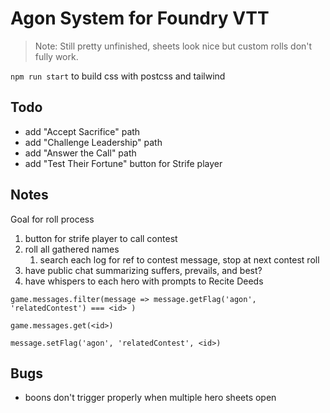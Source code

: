 # Agon System for Foundry VTT

> Note: Still pretty unfinished, sheets look nice but custom rolls don't fully work.

`npm run start` to build css with postcss and tailwind

Todo
---
* add "Accept Sacrifice" path
* add "Challenge Leadership" path
* add "Answer the Call" path
* add "Test Their Fortune" button for Strife player

Notes
---
Goal for roll process
1. button for strife player to call contest
2. roll all gathered names
    1. search each log for ref to contest message, stop at next contest roll
3. have public chat summarizing suffers, prevails, and best?
4. have whispers to each hero with prompts to Recite Deeds

`game.messages.filter(message => message.getFlag('agon', 'relatedContest') === <id> )`

`game.messages.get(<id>)`

`message.setFlag('agon', 'relatedContest', <id>)`



Bugs
---

* boons don't trigger properly when multiple hero sheets open
